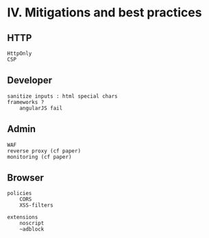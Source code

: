 IV. Mitigations and best practices
==================================

HTTP
----

    HttpOnly
    CSP


Developer
---------

    sanitize inputs : html special chars
    frameworks ?
        angularJS fail

Admin
-----

    WAF
    reverse proxy (cf paper)
    monitoring (cf paper)

Browser
-------

    policies
        CORS
        XSS-filters

    extensions
        noscript
        ~adblock